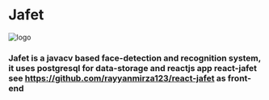 # Jafet

![logo](https://github.com/rayyanmirza123/Jafet/assets/18049168/c6a5469f-1f36-4692-8741-4e7684a3b420)


### Jafet is a javacv based face-detection and recognition system, it uses postgresql for data-storage and reactjs app react-jafet see https://github.com/rayyanmirza123/react-jafet as front-end
